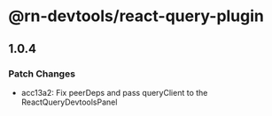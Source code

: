 # @rn-devtools/react-query-plugin

## 1.0.4

### Patch Changes

- acc13a2: Fix peerDeps and pass queryClient to the ReactQueryDevtoolsPanel
